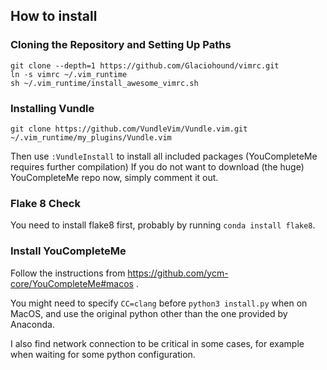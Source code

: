 ## How to install

### Cloning the Repository and Setting Up Paths

    git clone --depth=1 https://github.com/Glaciohound/vimrc.git
    ln -s vimrc ~/.vim_runtime
    sh ~/.vim_runtime/install_awesome_vimrc.sh

### Installing Vundle

    git clone https://github.com/VundleVim/Vundle.vim.git ~/.vim_runtime/my_plugins/Vundle.vim

Then use `:VundleInstall` to install all included packages (YouCompleteMe requires further compilation)
If you do not want to download (the huge) YouCompleteMe repo now, simply comment it out.


### Flake 8 Check
You need to install flake8 first, probably by running `conda install flake8`.

### Install YouCompleteMe

Follow the instructions from https://github.com/ycm-core/YouCompleteMe#macos .

You might need to specify `CC=clang` before `python3 install.py` when on MacOS,
and use the original python other than the one provided by Anaconda.

I also find network connection to be critical in some cases,
for example when waiting for some python configuration.
